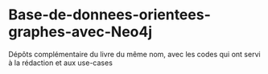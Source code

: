 # Base-de-donnees-orientees-graphes-avec-Neo4j
Dépôts complémentaire du livre du même nom, avec les codes qui ont servi à la rédaction et aux use-cases
